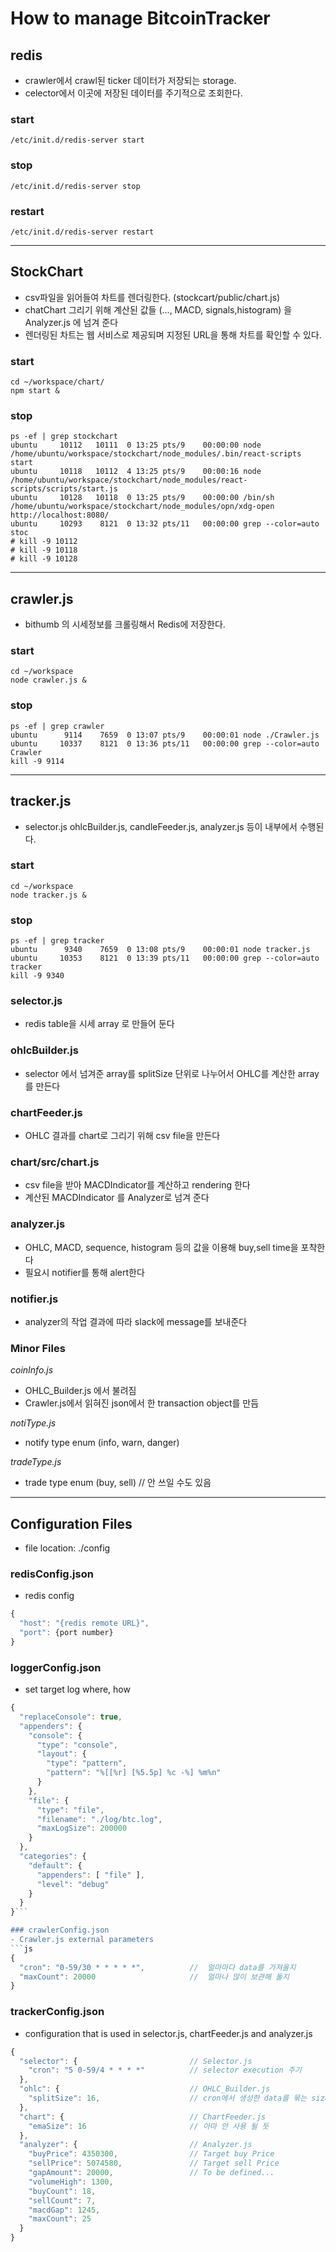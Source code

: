# How to manage BitcoinTracker

## redis 
- crawler에서 crawl된 ticker 데이터가 저장되는 storage.
- celector에서 이곳에 저장된 데이터를 주기적으로 조회한다.

### start
```
/etc/init.d/redis-server start
```

### stop
```
/etc/init.d/redis-server stop
```

### restart
```
/etc/init.d/redis-server restart
```

----

## StockChart
- csv파일을 읽어들여 차트를 렌더링한다. (stockcart/public/chart.js)
- chatChart 그리기 위해 계산된 값들 (..., MACD, signals,histogram) 을 Analyzer.js 에 넘겨 준다
- 렌더링된 차트는 웹 서비스로 제공되며 지정된 URL을 통해 차트를 확인할 수 있다.


### start
```
cd ~/workspace/chart/
npm start &
```

### stop
```
ps -ef | grep stockchart
ubuntu     10112   10111  0 13:25 pts/9    00:00:00 node /home/ubuntu/workspace/stockchart/node_modules/.bin/react-scripts start
ubuntu     10118   10112  4 13:25 pts/9    00:00:16 node /home/ubuntu/workspace/stockchart/node_modules/react-scripts/scripts/start.js
ubuntu     10128   10118  0 13:25 pts/9    00:00:00 /bin/sh /home/ubuntu/workspace/stockchart/node_modules/opn/xdg-open http://localhost:8080/
ubuntu     10293    8121  0 13:32 pts/11   00:00:00 grep --color=auto stoc
# kill -9 10112
# kill -9 10118
# kill -9 10128
```
----

## crawler.js
- bithumb 의 시세정보를 크롤링해서 Redis에 저장한다.

### start
```
cd ~/workspace
node crawler.js &
```

### stop
```
ps -ef | grep crawler
ubuntu      9114    7659  0 13:07 pts/9    00:00:01 node ./Crawler.js
ubuntu     10337    8121  0 13:36 pts/11   00:00:00 grep --color=auto Crawler
kill -9 9114
```
----

## tracker.js
- selector.js ohlcBuilder.js, candleFeeder.js, analyzer.js 등이 내부에서 수행된다.

### start
```
cd ~/workspace
node tracker.js &
```
### stop
```
ps -ef | grep tracker
ubuntu      9340    7659  0 13:08 pts/9    00:00:01 node tracker.js
ubuntu     10353    8121  0 13:39 pts/11   00:00:00 grep --color=auto tracker
kill -9 9340
```

### selector.js
- redis table을 시세 array 로 만들어 둔다

### ohlcBuilder.js
- selector 에서 넘겨준 array를 splitSize 단위로 나누어서 OHLC를 계산한 array를 만든다

### chartFeeder.js
- OHLC 결과를 chart로 그리기 위해 csv file을 만든다

### chart/src/chart.js
- csv file을 받아 MACDIndicator를 계산하고 rendering 한다
- 계산된 MACDIndicator 를 Analyzer로 넘겨 준다

### analyzer.js
- OHLC, MACD, sequence, histogram 등의 값을 이용해 buy,sell time을 포착한다
- 필요시 notifier를 통해 alert한다

### notifier.js
- analyzer의 작업 결과에 따라 slack에 message를 보내준다

### Minor Files

*_coinInfo.js_*
-  OHLC_Builder.js 에서 불려짐
- Crawler.js에서 읽혀진 json에서 한 transaction object를 만듬

*_notiType.js_*
- notify type enum (info, warn, danger)

*_tradeType.js_*
- trade type enum (buy, sell)   // 안 쓰일 수도 있음

----
## Configuration Files
- file location: ./config

### redisConfig.json
- redis config
```js
{
  "host": "{redis remote URL}",
  "port": {port number}
}
```

### loggerConfig.json
- set target log where, how
```js
{
  "replaceConsole": true,
  "appenders": {
    "console": { 
      "type": "console",
      "layout": {
        "type": "pattern",
        "pattern": "%[[%r] [%5.5p] %c -%] %m%n"
      }
    },
    "file": { 
      "type": "file", 
      "filename": "./log/btc.log", 
      "maxLogSize": 200000
    }
  },
  "categories": {
    "default": { 
      "appenders": [ "file" ], 
      "level": "debug"
    }
  }      
}```

### crawlerConfig.json
- Crawler.js external parameters
```js
{
  "cron": "0-59/30 * * * * *",          //  얼마마다 data를 가져올지 
  "maxCount": 20000                     //  얼마나 많이 보관해 둘지  
}
```
### trackerConfig.json
- configuration that is used in selector.js, chartFeeder.js and analyzer.js 
```js
{
  "selector": {                         // Selector.js
    "cron": "5 0-59/4 * * * *"          // selector execution 주기
  },
  "ohlc": {                             // OHLC_Builder.js
    "splitSize": 16,                    // cron에서 생성한 data를 묶는 size
  },
  "chart": {                            // ChartFeeder.js
    "emaSize": 16                       // 아마 안 사용 될 듯 
  },
  "analyzer": {                         // Analyzer.js
    "buyPrice": 4350300,                // Target buy Price
    "sellPrice": 5074580,               // Target sell Price
    "gapAmount": 20000,                 // To be defined...
    "volumeHigh": 1300,
    "buyCount": 18,
    "sellCount": 7,
    "macdGap": 1245,
    "maxCount": 25
  }
}
```


